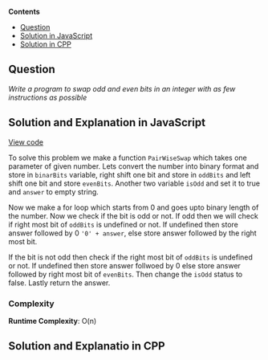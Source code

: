 **Contents**

- [Question](#question)
- [Solution in JavaScript](#solution-and-explanation-in-javascript)
- [Solution in CPP](#solution-and-explanation-in-cpp)

## Question

*Write a program to swap odd and even bits in an integer with as few instructions as possible*

## Solution and Explanation in JavaScript

[View code](/Bit%20Manipulations/Pairwise%20Swap/PairWiseSwap.js)

To solve this problem we make a function `PairWiseSwap` which takes one parameter of given number. Lets convert the number into binary format and store in `binarBits` variable, right shift one bit and store in `oddBits` and left shift one bit and store `evenBits`. Another two variable `isOdd` and set it to true and `answer` to empty string. <br>

Now we make a for loop which starts from 0 and goes upto binary length of the number. Now we check if the bit is odd or not. If odd then we will check if right most bit of `oddBits` is undefined or not. If undefined then store answer followed by 0 `'0' + answer`, else store answer followed by the right most bit. <br>

If the bit is not odd then check if the right most bit of `oddBits` is undefined or not. If undefined then store answer follwoed by 0 else store answer followed by right most bit of `evenBits`. Then change the `isOdd` status to false. Lastly return the answer. 

### Complexity 

**Runtime Complexity**: O(n)

## Solution and Explanatio in CPP